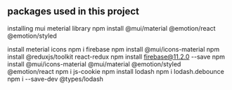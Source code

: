 ## packages used in this project

installing mui meterial library
npm install @mui/material @emotion/react @emotion/styled

install meterial icons
npm i firebase
npm install @mui/icons-material
npm install @reduxjs/toolkit react-redux
npm install firebase@11.2.0 --save
npm install @mui/icons-material @mui/material @emotion/styled @emotion/react
npm i js-cookie
npm install lodash
npm i lodash.debounce
npm i --save-dev @types/lodash

